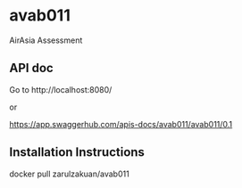 # avab011
AirAsia Assessment


API doc
---------------
Go to http://localhost:8080/

or

https://app.swaggerhub.com/apis-docs/avab011/avab011/0.1



Installation Instructions
---------------------------
docker pull zarulzakuan/avab011
